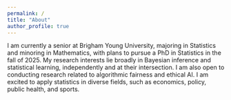 ```yaml
---
permalink: /
title: "About"
author_profile: true
---
```


I am currently a senior at Brigham Young University, majoring in Statistics and minoring in Mathematics, with plans to pursue a PhD in Statistics in the fall of 2025. My research interests lie broadly in Bayesian inference and statistical learning, independently and at their intersection. I am also open to conducting research related to algorithmic fairness and ethical AI. I am excited to apply statistics in diverse fields, such as economics, policy, public health, and sports. 

